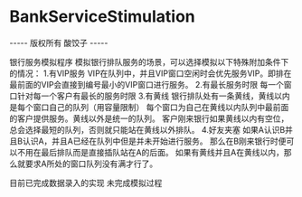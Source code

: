 # BankServiceStimulation

----- 版权所有 酸饺子 -----

银行服务模拟程序
模拟银行排队服务的场景，可以选择模拟以下特殊附加条件下的情况：
    1.有VIP服务
    VIP在队列中，并且VIP窗口空闲时会优先服务VIP。即排在最前面的VIP会直接到编号最小的VIP窗口进行服务。
    2.有最长服务时限
    每一个窗口针对每一个客户有最长的服务时限
    3.有黄线
    银行排队处有一条黄线，黄线以内是每个窗口自己的队列（用容量限制）
    每个窗口为自己在黄线以内队列中最前面的客户提供服务。黄线以外是统一的队列。
    客户刚来银行如果黄线以内有空位，总会选择最短的队列，否则就只能站在黄线以外排队。
    4.好友夹塞
    如果A认识B并且B认识A，并且A已经在队列中但是并未开始进行服务。
    那么在B刚来银行时便可以不用在最后排队而是直接插队站在A的后面。
    如果有黄线并且A在黄线以内，那么就要求A所处的窗口队列没有满才行了。

目前已完成数据录入的实现
未完成模拟过程


